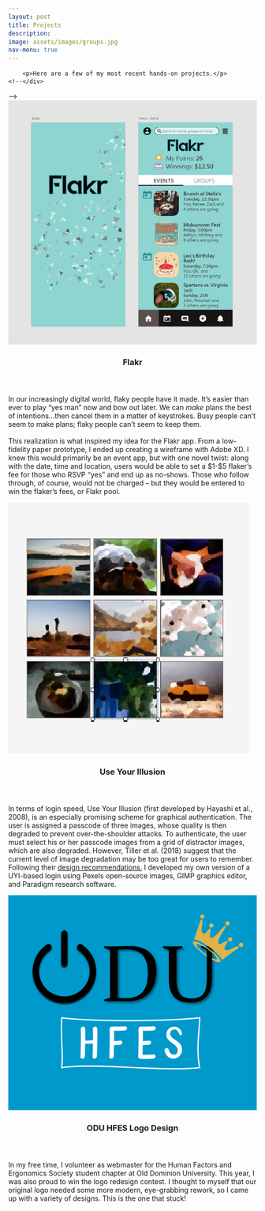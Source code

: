 ```yaml
---
layout: post
title: Projects
description:
image: assets/images/groups.jpg
nav-menu: true
---
```



<!-- Main -->
<div id="main">

<!-- One -->
<!--<section id="one">
	<div class="inner">
		<!--<header class="major">
			<h2></h2>
		</header>-->
		<p>Here are a few of my most recent hands-on projects.</p>
	<!--</div>
</section>-->

<!-- Two -->
<section id="two" class="spotlights">
	<section>
		<a href="generic.html" class="image">
				<img src="assets/images/flick.JPG" alt="" data-position="center center" />
		</a>
		<div class="content">
			<div class="inner">
				<header class="major">
					<h3>Flakr</h3>
				</header>
				<p>In our increasingly digital world, flaky people have it made. It’s easier than ever to play “yes man” now and bow out later. We can <i>make</i> plans the best of intentions...then cancel them in a matter of keystrokes. Busy people can’t seem to make plans; flaky people can’t seem to keep them. <br><br> This realization is what inspired my idea for the Flakr app. From a low-fidelity paper prototype, I ended up creating a wireframe with Adobe XD. I knew this would primarily be an event app, but with one novel twist: along with the date, time and location, users would be able to set a $1-$5 flaker’s fee for those who RSVP “yes” and end up as no-shows. Those who follow through, of course, would not be charged – but they would be entered to win the flaker’s fees, or Flakr pool.
</p>
				<!--<ul class="actions">
					<li><a href="generic.html" class="button">Learn more</a></li>
				</ul>-->
			</div>
		</div>
	</section>
	<section>
		<a href="generic.html" class="image">
			<img src="assets/images/uyi2.png" alt="" data-position="top center" />
		</a>
		<div class="content">
			<div class="inner">
				<header class="major">
					<h3>Use Your Illusion</h3>
				</header>
				<p>In terms of login speed, Use Your Illusion (first developed by Hayashi et al., 2008), is an especially promising scheme for graphical authentication. The user is assigned a passcode of three images, whose quality is then degraded to prevent over-the-shoulder attacks. To authenticate, the user must select his or her passcode images from a grid of distractor images, which are also degraded. However, Tiller et al. (2018) suggest  that the current level of image degradation may be too great for users to remember. Following their <a href="https://link.springer.com/chapter/10.1007/978-3-319-94782-2_9">design recommendations</a>, I developed my own version of a UYI-based login using Pexels open-source images, GIMP graphics editor, and Paradigm research software.</p>
			</div>
		</div>
	</section>
	<section>
		<a href="generic.html" class="image">
			<img src="assets/images/hfes.png" alt="" data-position="25% 25%" />
		</a>
		<div class="content">
			<div class="inner">
				<header class="major">
					<h3>ODU HFES Logo Design</h3>
				</header>
				<p>In my free time, I volunteer as webmaster for the Human Factors and Ergonomics Society student chapter at Old Dominion University. This year, I was also proud to win the logo redesign contest. I thought to myself that our original logo needed some more modern, eye-grabbing rework, so I came up with a variety of designs. This is the one that stuck!</p>
			</div>
		</div>
	</section>
</section>

<!--<a href="generic.html" class="image">
			<img src="assets/images/uyi2.png" alt="" data-position="top center" />
		</a>
		<div class="content">
			<div class="inner">
				<header class="major">
					<h3>Discrete Event Simulation of a Playtest</h3>
				</header>
				<p>In terms of login speed, Use Your Illusion (first developed by Hayashi et al., 2008), is an especially promising scheme for graphical authentication. The user is assigned a passcode of three images, whose quality is then degraded to prevent over-the-shoulder attacks. To authenticate, the user must select his or her passcode images from a grid of distractor images, which are also degraded. However, Tiller et al. (2018) suggest  that the current level of image degradation may be too great for users to remember. Following their <a href="https://link.springer.com/chapter/10.1007/978-3-319-94782-2_9">design recommendations</a>, I developed my own version of a UYI-based login using Pexels open-source images, GIMP graphics editor, and Paradigm research software.</p>
			</div>
		</div>-->

<!-- Three -->
<!--<section id="three">
	<div class="inner">
		<header class="major">
			<h2>Massa libero</h2>
		</header>
		<p>Nullam et orci eu lorem consequat tincidunt vivamus et sagittis libero. Mauris aliquet magna magna sed nunc rhoncus pharetra. Pellentesque condimentum sem. In efficitur ligula tate urna. Maecenas laoreet massa vel lacinia pellentesque lorem ipsum dolor. Nullam et orci eu lorem consequat tincidunt. Vivamus et sagittis libero. Mauris aliquet magna magna sed nunc rhoncus amet pharetra et feugiat tempus.</p>
		<ul class="actions">
			<li><a href="generic.html" class="button next">Get Started</a></li>
		</ul>
	</div>
</section>-->

